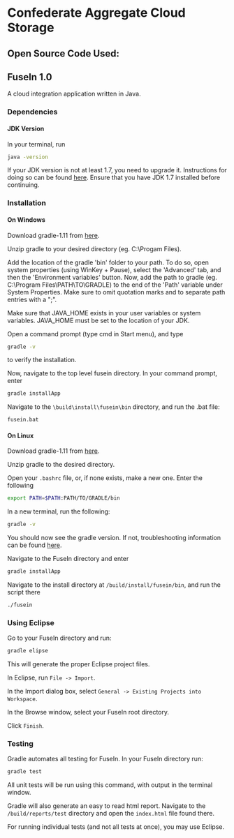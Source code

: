 # Confederate Aggregate Cloud Storage
## Open Source Code Used:
## FuseIn 1.0

A cloud integration application written in Java.

### Dependencies

#### JDK Version

In your terminal, run

```sh
java -version
```

If your JDK version is not at least 1.7, you need to upgrade it.  Instructions for doing so can be found [here](http://openjdk.java.net/install/).  Ensure that you have JDK 1.7 installed before continuing.

### Installation

#### On Windows

Download gradle-1.11 from [here](http://www.gradle.org/downloads).

Unzip gradle to your desired directory (eg. C:\Progam Files).

Add the location of the gradle 'bin' folder to your path.  To do so, open system properties (using WinKey + Pause), select the 'Advanced' tab, and then the 'Environment variables' button.  Now, add the path to gradle (eg. C:\Program Files\PATH\TO\GRADLE) to the end of the 'Path' variable under System Properties.  Make sure to omit quotation marks and to separate path entries with a ";".

Make sure that JAVA_HOME exists in your user variables or system variables.  JAVA_HOME must be set to the location of your JDK.

Open a command prompt (type cmd in Start menu), and type
```sh
gradle -v
```
to verify the installation.

Now, navigate to the top level fusein directory.  In your command prompt, enter
```sh
gradle installApp
```

Navigate to the `\build\install\fusein\bin` directory, and run the .bat file:
```sh
fusein.bat
```

#### On Linux 

Download gradle-1.11 from [here](http://www.gradle.org/downloads).

Unzip gradle to the desired directory.

Open your `.bashrc` file, or, if none exists, make a new one. Enter the following
```sh
export PATH=$PATH:PATH/TO/GRADLE/bin
```

In a new terminal, run the following:
```sh
gradle -v
```
You should now see the gradle version.  If not, troubleshooting information can be found [here](http://www.gradle.org/docs/current/userguide/troubleshooting.html).

Navigate to the FuseIn directory and enter
```sh
gradle installApp
```

Navigate to the install directory at `/build/install/fusein/bin`, and run the script there
```sh
./fusein
```

### Using Eclipse

Go to your FuseIn directory and run:
```sh
gradle elipse
```
This will generate the proper Eclipse project files.

In Eclipse, run `File -> Import`.

In the Import dialog box, select `General -> Existing Projects into Workspace`.

In the Browse window, select your FuseIn root directory.

Click `Finish`.

### Testing

Gradle automates all testing for FuseIn.  In your FuseIn directory run:
```sh
gradle test
```
All unit tests will be run using this command, with output in the terminal window.

Gradle will also generate an easy to read html report.  Navigate to the `/build/reports/test` directory and open the `index.html` file found there.

For running individual tests (and not all tests at once), you may use Eclipse.